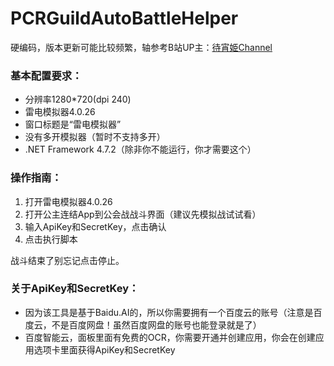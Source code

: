 # PCRGuildAutoBattleHelper

硬编码，版本更新可能比较频繁，轴参考B站UP主：[待宵姫Channel](https://space.bilibili.com/865683)

### 基本配置要求：   
* 分辨率1280*720(dpi 240)   
* 雷电模拟器4.0.26   
* 窗口标题是“雷电模拟器”   
* 没有多开模拟器（暂时不支持多开）   
* .NET Framework 4.7.2（除非你不能运行，你才需要这个）

### 操作指南：   
1. 打开雷电模拟器4.0.26   
2. 打开公主连结App到公会战战斗界面（建议先模拟战试试看）      
3. 输入ApiKey和SecretKey，点击确认   
4. 点击执行脚本   

战斗结束了别忘记点击停止。   

### 关于ApiKey和SecretKey：   
* 因为该工具是基于Baidu.AI的，所以你需要拥有一个百度云的账号（注意是百度云，不是百度网盘！虽然百度网盘的账号也能登录就是了）  
* 百度智能云，面板里面有免费的OCR，你需要开通并创建应用，你会在创建应用选项卡里面获得ApiKey和SecretKey